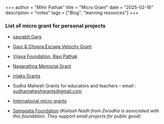 +++
author = "Mihir Pathak"
title = "Micro Grant"
date = "2025-02-16"
description = "notes"
tags = ["Blog", "learning resources"]
+++

### List of micro grant for personal projects

- [saurabh Garg](https://saurabhgarg.com/the-sog-grant-draft/)
- [Gaur & Chopra Escape Velocity Grant](https://invertedpassion.com/escape-velocity-grant/)
- [Vijaya Foundation, Ravi Pathak](https://vijaya.foundation/)
- [Nagarathna Memorial Grant](https://thejeshgn.com/projects/nagarathna-memorial-grant/)
- [Inlaks Grants](https://inlaksfoundation.org/)
- Sudha Mahesh Grants for educators and teachers - email : sudhamaheshgrants@gmail.com

- [International micro grants](https://github.com/nayafia/microgrants)

- [Samagata Foundation](https://samagata.org/) (*Kailash Nadh from Zerodha is associated with this foundation. They support small projects for public good*)